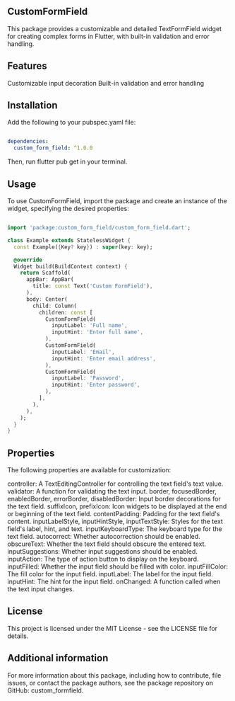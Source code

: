 
<h2>CustomFormField</h2>

This package provides a customizable and detailed TextFormField widget for creating complex forms in Flutter, with built-in validation and error handling.

## Features
Customizable input decoration
Built-in validation and error handling

## Installation
Add the following to your pubspec.yaml file:

```yaml

dependencies:
  custom_form_field: ^1.0.0

```
Then, run flutter pub get in your terminal.

## Usage
To use CustomFormField, import the package and create an instance of the widget, specifying the desired properties:

```dart

import 'package:custom_form_field/custom_form_field.dart';

class Example extends StatelessWidget {
  const Example({Key? key}) : super(key: key);

  @override
  Widget build(BuildContext context) {
    return Scaffold(
      appBar: AppBar(
        title: const Text('Custom FormField'),
      ),
      body: Center(
        child: Column(
          children: const [
            CustomFormField(
              inputLabel: 'Full name',
              inputHint: 'Enter full name',
            ),
            CustomFormField(
              inputLabel: 'Email',
              inputHint: 'Enter email address',
            ),
            CustomFormField(
              inputLabel: 'Password',
              inputHint: 'Enter password',
            ),
          ],
        ),
      ),
    );
  }
}
```
## Properties

The following properties are available for customization:

controller: A TextEditingController for controlling the text field's text value.
validator: A function for validating the text input.
border, focusedBorder, enabledBorder, errorBorder, disabledBorder: Input border decorations for the text field.
suffixIcon, prefixIcon: Icon widgets to be displayed at the end or beginning of the text field.
contentPadding: Padding for the text field's content.
inputLabelStyle, inputHintStyle, inputTextStyle: Styles for the text field's label, hint, and text.
inputKeyboardType: The keyboard type for the text field.
autocorrect: Whether autocorrection should be enabled.
obscureText: Whether the text field should obscure the entered text.
inputSuggestions: Whether input suggestions should be enabled.
inputAction: The type of action button to display on the keyboard.
inputFilled: Whether the input field should be filled with color.
inputFillColor: The fill color for the input field.
inputLabel: The label for the input field.
inputHint: The hint for the input field.
onChanged: A function called when the text input changes.
## License
This project is licensed under the MIT License - see the LICENSE file for details.

## Additional information
For more information about this package, including how to contribute, file issues, or contact the package authors, see the package repository on GitHub: custom_formfield.





